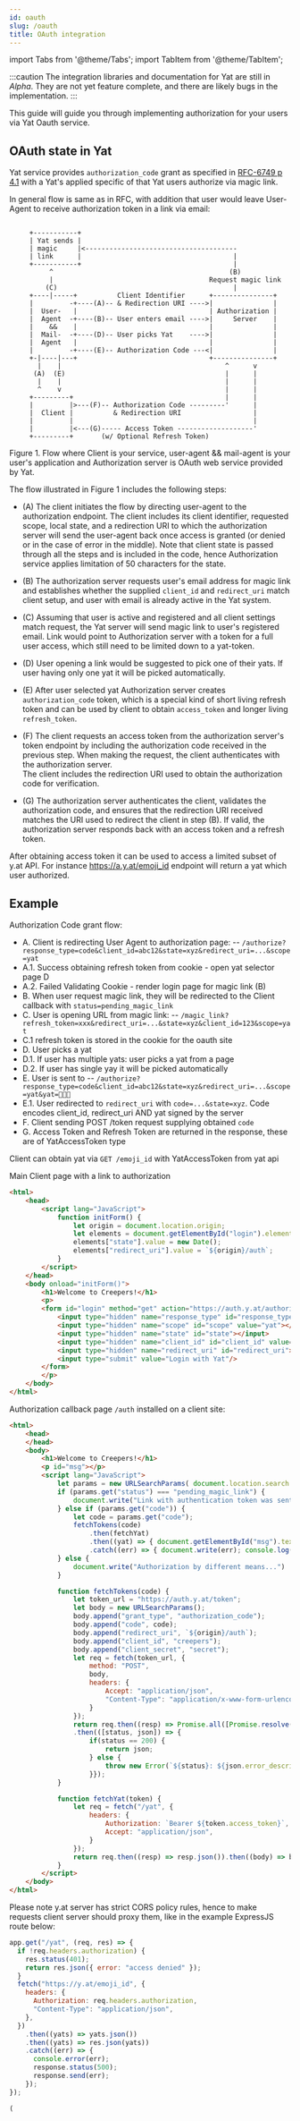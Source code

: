 ```yaml
---
id: oauth
slug: /oauth
title: OAuth integration
---
```


import Tabs from '@theme/Tabs';
import TabItem from '@theme/TabItem';

:::caution
The integration libraries and documentation for Yat are still in _Alpha_. They are not yet feature complete, and there are likely bugs in the implementation.
:::

This guide will guide you through implementing authorization for your users via Yat Oauth service.

## OAuth state in Yat

Yat service provides `authorization_code` grant as specified in [RFC-6749 p 4.1](https://tools.ietf.org/html/rfc6749#section-4.1)
with a Yat's applied specific of that Yat users authorize via magic link.


In general flow is same as in RFC, with addition that user would leave User-Agent to receive
authorization token in a link via email:

```

     +-----------+
     | Yat sends |
     | magic     |<--------------------------------------
     | link      |                                      |
     +-----------+                                      |
          ^                                            (B)
          |                                       Request magic link
         (C)                                            |
     +----|-----+          Client Identifier      +---------------+
     |         -+----(A)-- & Redirection URI ---->|               |
     |  User-   |                                 | Authorization |
     |  Agent  -+----(B)-- User enters email ---->|     Server    |
     |    &&    |                                 |               |
     |  Mail-  -+----(D)-- User picks Yat    ---->|               |
     |  Agent   |                                 |               |
     |         -+----(E)-- Authorization Code ---<|               |
     +-|----|---+                                 +---------------+
       |    |                                         ^      v
      (A)  (E)                                        |      |
       |    |                                         |      |
       ^    v                                         |      |
     +---------+                                      |      |
     |         |>---(F)-- Authorization Code ---------'      |
     |  Client |          & Redirection URI                  |
     |         |                                             |
     |         |<---(G)----- Access Token -------------------'
     +---------+       (w/ Optional Refresh Token)
```

Figure 1. Flow where Client is your service, user-agent && mail-agent is your user's application
and Authorization server is OAuth web service provided by Yat.

   The flow illustrated in Figure 1 includes the following steps:

- (A)  The client initiates the flow by directing user-agent to the authorization endpoint.
The client includes its client identifier, requested scope, local state, and a
redirection URI to which the authorization server will send the user-agent back
once access is granted (or denied or in the case of error in the middle).
Note that client state is passed through all the steps and is included
in the code, hence Authorization service applies limitation of 50 characters for the state.

- (B)  The authorization server requests user's email address for magic link
and establishes whether the supplied `client_id` and `redirect_uri` match
client setup, and user with email is already active in the Yat system.

- (C)  Assuming that user is active and registered and all client settings match request,
the Yat server will send magic link to user's registered email. Link would point to
Authorization server with a token for a full user access, which still need to be limited
down to a yat-token.

- (D)  User opening a link would be suggested to pick one of their yats. If user having
only one yat it will be picked automatically.

- (E)  After user selected yat Authorization server creates `authorization_code` token,
which is a special kind of short living refresh token and can be used by client to
obtain `access_token` and longer living `refresh_token`.

- (F)  The client requests an access token from the authorization server's token endpoint
by including the authorization code received in the previous step.
When making the request, the client authenticates with the authorization server.  
The client includes the redirection URI used to obtain the authorization code
for verification.

- (G)  The authorization server authenticates the client, validates the authorization code,
and ensures that the redirection URI received matches the URI used to redirect the
client in step (B).  If valid, the authorization server responds back with
an access token and a refresh token.

After obtaining access token it can be used to access a limited subset of y.at API.
For instance https://a.y.at/emoji_id endpoint will return a yat which user authorized.

## Example

Authorization Code grant flow:

- A. Client is redirecting User Agent to authorization page:
-- `/authorize?response_type=code&client_id=abc12&state=xyz&redirect_uri=...&scope=yat`
- A.1. Success obtaining refresh token from cookie - open yat selector page D
- A.2. Failed Validating Cookie - render login page for magic link (B)
- B. When user request magic link, they will be redirected to the Client
callback with `status=pending_magic_link`
- C. User is opening URL from magic link:
-- `/magic_link?refresh_token=xxx&redirect_uri=...&state=xyz&client_id=123&scope=yat`
- C.1 refresh token is stored in the cookie for the oauth site
- D. User picks a yat
- D.1. If user has multiple yats: user picks a yat from a page
- D.2. If user has single yay it will be picked automatically
- E. User is sent to
-- `/authorize?response_type=code&client_id=abc12&state=xyz&redirect_uri=...&scope=yat&yat=🦀🦀🦀`
- E.1. User redirected to `redirect_uri` with `code=...&state=xyz`.
Code encodes client_id, redirect_uri AND yat signed by the server
- F. Client sending POST /token request supplying obtained `code`
- G. Access Token and Refresh Token are returned in the response, these are of YatAccessToken type

Client can obtain yat via `GET /emoji_id` with YatAccessToken from yat api


Main Client page with a link to authorization

```html
<html>
    <head>
        <script lang="JavaScript">
            function initForm() {
                let origin = document.location.origin;
                let elements = document.getElementById("login").elements;
                elements["state"].value = new Date();
                elements["redirect_uri"].value = `${origin}/auth`;
            }
        </script>
    </head>
    <body onload="initForm()">
        <h1>Welcome to Creepers!</h1>
        <p>
        <form id="login" method="get" action="https://auth.y.at/authorize">
            <input type="hidden" name="response_type" id="response_type" value="code"></input>
            <input type="hidden" name="scope" id="scope" value="yat"></input>
            <input type="hidden" name="state" id="state"></input>
            <input type="hidden" name="client_id" id="client_id" value="creepers"></input>
            <input type="hidden" name="redirect_uri" id="redirect_uri"></input>
            <input type="submit" value="Login with Yat"/>
        </form>
        </p>
    </body>
</html>

```

Authorization callback page `/auth` installed on a client site:

```html
<html>
    <head>
    </head>
    <body>
        <h1>Welcome to Creepers!</h1>
        <p id="msg"></p>
        <script lang="JavaScript">
            let params = new URLSearchParams( document.location.search );
            if (params.get("status") === "pending_magic_link") {
                document.write("Link with authentication token was sent to your email...");
            } else if (params.get("code")) {
                let code = params.get("code");
                fetchTokens(code)
                    .then(fetchYat)
                    .then((yat) => { document.getElementById("msg").textContent = `Nice to see you ${yat}!` } )
                    .catch((err) => { document.write(err); console.log(err) })
            } else {
                document.write("Authorization by different means...")
            }

            function fetchTokens(code) {
                let token_url = "https://auth.y.at/token";
                let body = new URLSearchParams();
                body.append("grant_type", "authorization_code");
                body.append("code", code);
                body.append("redirect_uri", `${origin}/auth`);
                body.append("client_id", "creepers");
                body.append("client_secret", "secret");
                let req = fetch(token_url, {
                    method: "POST",
                    body,
                    headers: {
                        Accept: "application/json",
                        "Content-Type": "application/x-www-form-urlencoded",
                    }
                });
                return req.then((resp) => Promise.all([Promise.resolve(resp.status), resp.json()]))
                .then(([status, json]) => {
                    if(status == 200) { 
                        return json; 
                    } else { 
                        throw new Error(`${status}: ${json.error_description}`); 
                    }});
            }

            function fetchYat(token) {
                let req = fetch("/yat", {
                    headers: {
                        Authorization: `Bearer ${token.access_token}`,
                        Accept: "application/json",
                    }
                });
                return req.then((resp) => resp.json()).then((body) => body[0]);
            }
        </script>
    </body>
</html>

```

Please note y.at server has strict CORS policy rules,
hence to make requests client server should proxy them,
like in the example ExpressJS route below:

```javascript
app.get("/yat", (req, res) => {
  if !req.headers.authorization) {
    res.status(401);
    return res.json({ error: "access denied" });
  }
  fetch("https://y.at/emoji_id", {
    headers: {
      Authorization: req.headers.authorization,
      "Content-Type": "application/json",
    },
  })
    .then((yats) => yats.json())
    .then((yats) => res.json(yats))
    .catch((err) => {
      console.error(err);
      response.status(500);
      response.send(err);
    });
});

(
```
